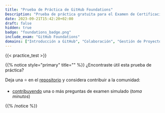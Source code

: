 ```yaml
---
title: "Prueba de Práctica de GitHub Foundations"
Description: "Prueba de práctica gratuita para el Examen de Certificación de GitHub Foundations."
date: 2023-09-21T15:42:20+02:00
draft: false
hidden: true
badge: "foundations_badge.png"
include_exam: "GitHub Foundations"
domains: ["Introducción a GitHub", "Colaboración", "Gestión de Proyectos", "Desarrollo Moderno"]
---
```


{{< practice_test >}}

{{% notice style="primary" title="" %}}
¿Encontraste útil esta prueba de práctica? 

Deja una &#x2B50; en el [repositorio](https://github.com/FidelusAleksander/ghcertified) y considera contribuir a la comunidad:
- [contribuyendo](https://github.com/FidelusAleksander/ghcertified/blob/master/CONTRIBUTING.md) una o más preguntas de examen simulado (*toma minutos*)

{{% /notice %}}
